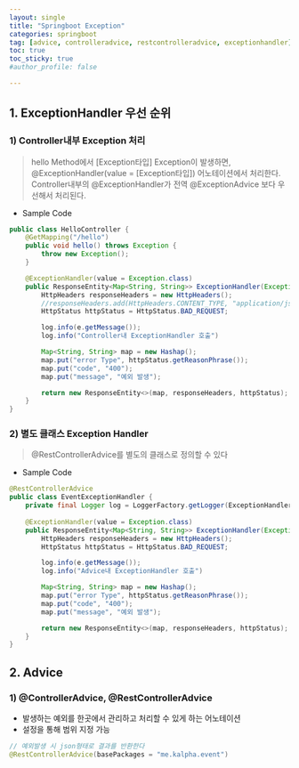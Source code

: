 ```yaml
---
layout: single
title: "Springboot Exception"
categories: springboot
tag: [advice, controlleradvice, restcontrolleradvice, exceptionhandler]
toc: true
toc_sticky: true
#author_profile: false

---
```




## 1. ExceptionHandler 우선 순위

### 1) Controller내부 Exception 처리

> hello Method에서 [Exception타입] Exception이 발생하면, @ExceptionHandler(value = [Exception타입]) 어노테이션에서 처리한다.<br>Controller내부의 @ExceptionHandler가 전역 @ExceptionAdvice 보다 우선해서 처리된다.

* Sample Code

```java
public class HelloController {
    @GetMapping("/hello")
    public void hello() throws Exception {
        throw new Exception();
    }

    @ExceptionHandler(value = Exception.class)
    public ResponseEntity<Map<String, String>> ExceptionHandler(Exception e) {
        HttpHeaders responseHeaders = new HttpHeaders();
        //responseHeaders.add(HttpHeaders.CONTENT_TYPE, "application/json");
        HttpStatus httpStatus = HttpStatus.BAD_REQUEST;

        log.info(e.getMessage());
        log.info("Controller내 ExceptionHandler 호출")

        Map<String, String> map = new Hashap();
        map.put("error Type", httpStatus.getReasonPhrase());
        map.put("code", "400");
        map.put("message", "예외 발생");

        return new ResponseEntity<>(map, responseHeaders, httpStatus);
    }
}
```

### 2) 별도 클래스 Exception Handler

> @RestControllerAdvice를 별도의 클래스로 정의할 수 있다

* Sample Code

```java
@RestControllerAdvice
public class EventExceptionHandler {
    private final Logger log = LoggerFactory.getLogger(ExceptionHandler.class);
    
    @ExceptionHandler(value = Exception.class)
    public ResponseEntity<Map<String, String>> ExceptionHandler(Exception e) {
        HttpHeaders responseHeaders = new HttpHeaders();
        HttpStatus httpStatus = HttpStatus.BAD_REQUEST;

        log.info(e.getMessage());
        log.info("Advice내 ExceptionHandler 호출")

        Map<String, String> map = new Hashap();
        map.put("error Type", httpStatus.getReasonPhrase());
        map.put("code", "400");
        map.put("message", "예외 발생");

        return new ResponseEntity<>(map, responseHeaders, httpStatus);
    }
}
```



## 2. Advice

### 1) @ControllerAdvice, @RestControllerAdvice 

* 발생하는 예외를 한곳에서 관리하고 처리할 수 있게 하는 어노테이션
* 설정을 통해 범위 지정 가능

```java
// 예외발생 시 json형태로 결과를 반환한다 
@RestControllerAdvice(basePackages = "me.kalpha.event")
```
